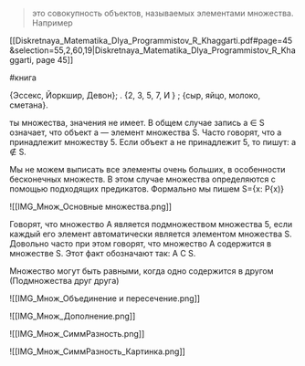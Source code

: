 > это совокупность объектов, называемых элементами множества. Например

[[Diskretnaya_Matematika_Dlya_Programmistov_R_Khaggarti.pdf#page=45&selection=55,2,60,19|Diskretnaya_Matematika_Dlya_Programmistov_R_Khaggarti, page 45]]

#книга 

{Эссекс, Йоркшир, Девон}; . {2, 3, 5, 7, И } ; {сыр, яйцо, молоко, сметана}.

ты множества, значения не имеет. В общем случае запись а $\in$ S означает, что объект а — элемент множества S. Часто говорят, что а принадлежит множеству 5. Если объект а не принадлежит 5, то пишут: а $\notin$ S.

Мы не можем выписать все элементы очень больших, в особенности бесконечных множеств. В этом случае множества определяются с помощью подходящих предикатов. Формально мы пишем S={x: Р{х)}

![[IMG_Множ_Основные множества.png]]

Говорят, что множество А является подмножеством множества 5, если каждый его элемент автоматически является элементом множества S. Довольно часто при этом говорят, что множество А содержится в множестве S. Этот факт обозначают так: А С S.

Множество могут быть равными, когда одно содержится в другом (Подмножества друг друга)

![[IMG_Множ_Объединение и пересечение.png]]

![[IMG_Множ_Дополнение.png]]

![[IMG_Множ_СиммРазность.png]]

![[IMG_Множ_СиммРазность_Картинка.png]]

